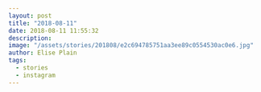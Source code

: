 ```yaml
---
layout: post
title: "2018-08-11"
date: 2018-08-11 11:55:32
description: 
image: "/assets/stories/201808/e2c694785751aa3ee89c0554530ac0e6.jpg"
author: Elise Plain
tags: 
  - stories
  - instagram
---
```



<p></p>
